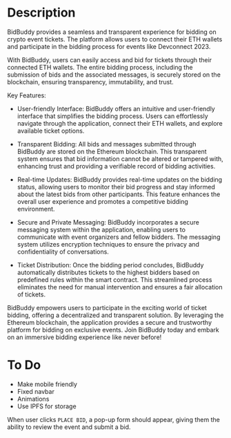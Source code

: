 # Description
BidBuddy provides a seamless and transparent experience for bidding on crypto event tickets. The platform allows users to connect their ETH wallets and participate in the bidding process for events like Devconnect 2023.

With BidBuddy, users can easily access and bid for tickets through their connected ETH wallets. The entire bidding process, including the submission of bids and the associated messages, is securely stored on the blockchain, ensuring transparency, immutability, and trust.

Key Features:

- User-friendly Interface: BidBuddy offers an intuitive and user-friendly interface that simplifies the bidding process. Users can effortlessly navigate through the application, connect their ETH wallets, and explore available ticket options.

- Transparent Bidding: All bids and messages submitted through BidBuddy are stored on the Ethereum blockchain. This transparent system ensures that bid information cannot be altered or tampered with, enhancing trust and providing a verifiable record of bidding activities.

- Real-time Updates: BidBuddy provides real-time updates on the bidding status, allowing users to monitor their bid progress and stay informed about the latest bids from other participants. This feature enhances the overall user experience and promotes a competitive bidding environment.

- Secure and Private Messaging: BidBuddy incorporates a secure messaging system within the application, enabling users to communicate with event organizers and fellow bidders. The messaging system utilizes encryption techniques to ensure the privacy and confidentiality of conversations.

- Ticket Distribution: Once the bidding period concludes, BidBuddy automatically distributes tickets to the highest bidders based on predefined rules within the smart contract. This streamlined process eliminates the need for manual intervention and ensures a fair allocation of tickets.

BidBuddy empowers users to participate in the exciting world of ticket bidding, offering a decentralized and transparent solution. By leveraging the Ethereum blockchain, the application provides a secure and trustworthy platform for bidding on exclusive events. Join BidBuddy today and embark on an immersive bidding experience like never before!

# To Do 
- Make mobile friendly
- Fixed navbar
- Animations
- Use IPFS for storage

When user clicks `PLACE BID`, a pop-up form should appear, giving them the ability to review the event and submit a bid.
